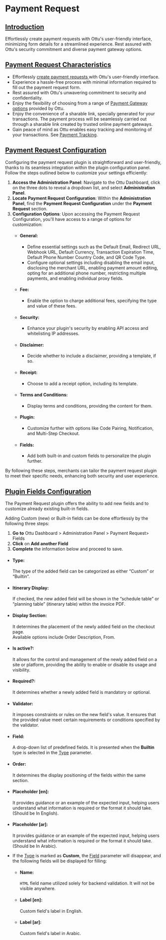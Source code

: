 # Payment Request

## [Introduction](payment-request.md#introduction)

Effortlessly create payment requests with Ottu's user-friendly interface, minimizing form details for a streamlined experience. Rest assured with Ottu's security commitment and diverse payment gateway options.

## [**Payment Request Characteristics**](payment-request.md#payment-request-characteristics)

* Effortlessly [create payment requests ](../../#creating-payment-request)with Ottu's user-friendly interface.
* Experience a hassle-free process with minimal information required to fill out the payment request form.
* Rest assured with Ottu's unwavering commitment to security and confidentiality.
* Enjoy the flexibility of choosing from a range of [Payment Gateway options](../payment-gateway.md#payment-gateway-features-summary) provided by Ottu.
* Enjoy the convenience of a sharable link, specially generated for your transactions. The payment process will be seamlessly carried out through a sharable link created by trusted online payment gateways.
* Gain peace of mind as Ottu enables easy tracking and monitoring of your transactions. See [Payment Tracking](../payment-tracking/).

## [Payment Request Configuration](payment-request.md#payment-request-configuration)

Configuring the payment request plugin is straightforward and user-friendly, thanks to its seamless integration within the plugin configuration panel. Follow the steps outlined below to customize your settings efficiently:

1. **Access the Administration Panel**: Navigate to the Ottu Dashboard, click on the three dots to reveal a dropdown list, and select **Administration Panel**.
2. **Locate Payment Request Configuration**: Within the **Administration Panel**, find the **Payment Request Configuration** under the **Payment Request** section.
3. **Configuration Options**: Upon accessing the Payment Request Configuration, you'll have access to a range of options for customization:
   * #### **General**:
     * Define essential settings such as the Default Email, Redirect URL, Webhook URL, Default Currency, Transaction Expiration Time, Default Phone Number Country Code, and QR Code Type.
     * Configure optional settings including disabling the email input, disclosing the merchant URL, enabling payment amount editing, opting for an additional phone number, restricting multiple payments, and enabling individual proxy fields.
   * #### **Fee**:
     * Enable the option to charge additional fees, specifying the type and value of these fees.
   * #### **Security**:
     * Enhance your plugin's security by enabling API access and whitelisting IP addresses.
   * #### **Disclaimer**:
     * Decide whether to include a disclaimer, providing a template, if so.
   * #### **Receipt**:
     * Choose to add a receipt option, including its template.
   * #### **Terms and Conditions**:
     * Display terms and conditions, providing the content for them.
   * #### **Plugin**:
     * Customize further with options like Code Pairing, Notification, and Multi-Step Checkout.
   * #### **Fields**:
     * Add both built-in and custom fields to personalize the plugin further.

By following these steps, merchants can tailor the payment request plugin to meet their specific needs, enhancing both security and user experience.

## [Plugin Fields Configuration ](payment-request.md#plugin-fields-configuration)

The Payment Request plugin offers the ability to add new fields and to customize already existing built-in fields.

Adding Custom (new) or Built-in fields can be done effortlessly by the following three steps:

1. **Go** **to** Ottu Dashboard > Administration Panel > Payment Request> Fields&#x20;
2. &#x20;**Click** on **Add another Field**&#x20;
3. **Complete** the information below and proceed to save.

*   #### **Type:**

    The type of the added field can be categorized as either “Custom” or “Builtin”.
*   #### **Itinerary Display:**

    If checked, the new added field will be shown in the “schedule table” or “planning table” (itinerary table) within the invoice PDF.
*   #### **Display Section:**&#x20;

    It determines the placement of the newly added field on the checkout page. \
    Available options include Order Description, From.
*   #### **Is active?:**&#x20;

    It allows for the control and management of the newly added field on a site or platform, providing the ability to enable or disable its usage and visibility.
*   #### **Required?:**&#x20;

    It determines whether a newly added field is mandatory or optional.
*   #### **Validator:**&#x20;

    It imposes constraints or rules on the new field's value. It ensures that the provided value meet certain requirements or conditions specified by the validator.
*   #### **Field:**&#x20;

    A drop-down list of predefined fields. It is presented when the **Builtin** type is selected in the [Type](payment-request.md#type) parameter.
*   #### **Order:**&#x20;

    It determines the display positioning of the fields within the same section.
*   #### **Placeholder \[en]:**&#x20;

    It provides guidance or an example of the expected input, helping users understand what information is required or the format it should take. (Should be In English).
*   #### **Placeholder \[ar]:**&#x20;

    It provides guidance or an example of the expected input, helping users understand what information is required or the format it should take. (Should be In Arabic).
* If the [Type](payment-request.md#type) is marked as **Custom**, the [Field](payment-request.md#field) parameter will disappear, and the following fields will be displayed for filling:
  *   #### **Name:**

      `HTML` field name utilized solely for backend validation. It will not be visible anywhere.
  *   #### **Label \[en]:**&#x20;

      Custom field's label in English.
  *   #### **Label \[ar]:**&#x20;

      Custom field's label in Arabic.

<figure><img src="../../.gitbook/assets/plugin fields.gif" alt=""><figcaption></figcaption></figure>
